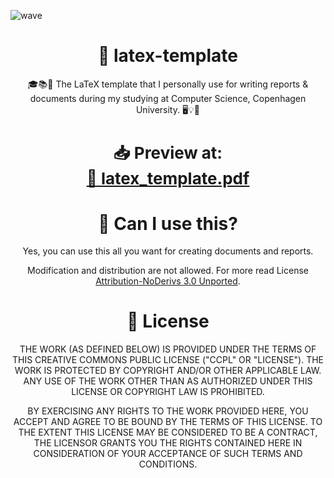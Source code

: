 ![wave](https://github.com/simonsejse/latex-template/assets/20711558/b5add218-a4f8-4097-9e80-88a771946e75)

<div align="center">

# 📝 latex-template
🎓📚🔬 The LaTeX template that I personally use for writing reports & documents during my studying at Computer Science, Copenhagen University. 🖥️💡📖

<h3 style="font-size: 26px;"> 
  📥 Preview at: <br/>
  <a href="https://github.com/simonsejse/latex-template/blob/main/latex_template.pdf">
    📄 latex_template.pdf
  </a>
</h3>




# 💁 Can I use this?
Yes, you can use this all you want for creating documents and reports. 

Modification and distribution are not allowed. For more read License [Attribution-NoDerivs 3.0 Unported](https://creativecommons.org/licenses/by-nd/3.0/legalcode).

# 🪪 License

THE WORK (AS DEFINED BELOW) IS PROVIDED UNDER THE TERMS OF THIS CREATIVE
COMMONS PUBLIC LICENSE ("CCPL" OR "LICENSE"). THE WORK IS PROTECTED BY
COPYRIGHT AND/OR OTHER APPLICABLE LAW. ANY USE OF THE WORK OTHER THAN AS
AUTHORIZED UNDER THIS LICENSE OR COPYRIGHT LAW IS PROHIBITED.

BY EXERCISING ANY RIGHTS TO THE WORK PROVIDED HERE, YOU ACCEPT AND AGREE
TO BE BOUND BY THE TERMS OF THIS LICENSE. TO THE EXTENT THIS LICENSE MAY
BE CONSIDERED TO BE A CONTRACT, THE LICENSOR GRANTS YOU THE RIGHTS
CONTAINED HERE IN CONSIDERATION OF YOUR ACCEPTANCE OF SUCH TERMS AND
CONDITIONS.
</div>
